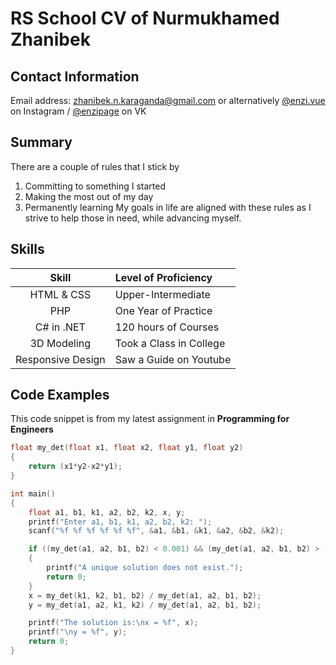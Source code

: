 # RS School CV of Nurmukhamed Zhanibek

## Contact Information
Email address: zhanibek.n.karaganda@gmail.com
or alternatively [@enzi.vue](https://www.instagram.com/enzi.vue/) on Instagram / [@enzipage](https://vk.com/enzipage) on VK

## Summary
There are a couple of rules that I stick by
1. Committing to something I started
1. Making the most out of my day
1. Permanently learning
My goals in life are aligned with these rules as I strive to help those in need, while advancing myself.

## Skills

Skill | Level of Proficiency
:---: | :---
HTML & CSS | Upper-Intermediate
PHP | One Year of Practice
C# in .NET | 120 hours of Courses
3D Modeling | Took a Class in College
Responsive Design | Saw a Guide on Youtube

## Code Examples
This code snippet is from my latest assignment in **Programming for Engineers**
```C
float my_det(float x1, float x2, float y1, float y2)
{
    return (x1*y2-x2*y1);
}

int main()
{
    float a1, b1, k1, a2, b2, k2, x, y;
    printf("Enter a1, b1, k1, a2, b2, k2: ");
    scanf("%f %f %f %f %f %f", &a1, &b1, &k1, &a2, &b2, &k2);

    if ((my_det(a1, a2, b1, b2) < 0.001) && (my_det(a1, a2, b1, b2) > -0.001))
    {
        printf("A unique solution does not exist.");
        return 0;
    }
    x = my_det(k1, k2, b1, b2) / my_det(a1, a2, b1, b2);
    y = my_det(a1, a2, k1, k2) / my_det(a1, a2, b1, b2);

    printf("The solution is:\nx = %f", x);
    printf("\ny = %f", y);
    return 0;
}
```